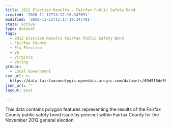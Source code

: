 ```yaml
---
title: 2012 Election Results - Fairfax Public Safety Bond
created: '2020-11-12T13:17:19.347691'
modified: '2020-11-12T13:17:19.347701'
state: active
type: dataset
tags:
  - 2012 Election Results Fairfax Public Safety Bond
  - Fairfax County
  - Ffx Election
  - Va
  - Virginia
  - Voting
groups:
  - Local Government
csv_url: >-
  https://data-fairfaxcountygis.opendata.arcgis.com/datasets/69d515de564443ce929c4c739a98f8c8_11.csv?outSR=%7B%22latestWkid%22%3A4269%2C%22wkid%22%3A4269%7D
json_url: ''
layout: post

---
```

This data contains polygon features representing the results of the Fairfax County public safety bond issue by precinct within Fairfax County for the November 2012 general election.
